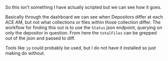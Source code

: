 So this isn't something I have actually scripted but we can see how it goes.

Basically through the dashboard we can see when Depositors differ at each ACE 
AM, but not what collections or files within those collection differ. The
workflow for finding this out is to use the `Status` json endpoint, querying on
only the depositor in question. From here the `totalFiles` can be grepped out
of the json and passed to diff.

Tools like `jq` could probably be used, but I do not have it installed so just
making do without.
